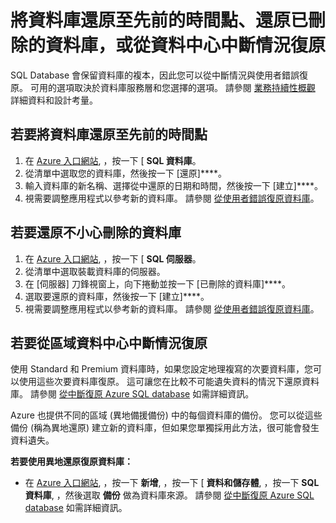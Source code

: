 <properties
    pageTitle="使用 Azure SQL Database 疑難排解備份及還原"
    description="了解如何使用 Azure SQL Database 中的備份和複本，從錯誤和中斷情況復原雲端資料庫。"
    services="sql-database"
    documentationCenter=""
    authors="dalechen"
    manager="msmets"
    editor=""/>

<tags
    ms.service="sql-database"
    ms.workload="data-management"
    ms.tgt_pltfrm="na"
    ms.devlang="na"
    ms.topic="article"
    ms.date="12/10/2015"
    ms.author="daleche"/>


# 將資料庫還原至先前的時間點、還原已刪除的資料庫，或從資料中心中斷情況復原

SQL Database 會保留資料庫的複本，因此您可以從中斷情況與使用者錯誤復原。 可用的選項取決於資料庫服務層和您選擇的選項。 請參閱 [業務持續性概觀](sql-database-business-continuity.md) 詳細資料和設計考量。

## 若要將資料庫還原至先前的時間點

1.  在 [Azure 入口網站](https://azure.microsoft.com/), ，按一下 [ **SQL 資料庫**。
2.  從清單中選取您的資料庫，然後按一下 [還原]****。
3.  輸入資料庫的新名稱、選擇從中還原的日期和時間，然後按一下 [建立]****。
4.  視需要調整應用程式以參考新的資料庫。 請參閱 [從使用者錯誤復原資料庫](sql-database-user-error-recovery.md)。

## 若要還原不小心刪除的資料庫

1.  在 [Azure 入口網站](https://azure.microsoft.com/), ，按一下 [ **SQL 伺服器**。
2.  從清單中選取裝載資料庫的伺服器。
3.  在 [伺服器] 刀鋒視窗上，向下捲動並按一下 [已刪除的資料庫]****。
4.  選取要還原的資料庫，然後按一下 [建立]****。
5.  視需要調整應用程式以參考新的資料庫。 請參閱 [從使用者錯誤復原資料庫](sql-database-user-error-recovery.md)。

## 若要從區域資料中心中斷情況復原

使用 Standard 和 Premium 資料庫時，如果您設定地理複寫的次要資料庫，您可以使用這些次要資料庫復原。 這可讓您在比較不可能遺失資料的情況下還原資料庫。 請參閱 [從中斷復原 Azure SQL database](sql-database-disaster-recovery.md) 如需詳細資訊。

Azure 也提供不同的區域 (異地備援備份) 中的每個資料庫的備份。 您可以從這些備份 (稱為異地還原) 建立新的資料庫，但如果您單獨採用此方法，很可能會發生資料遺失。

**若要使用異地還原復原資料庫：**

- 在 [Azure 入口網站](https://azure.microsoft.com/), ，按一下 **新增**, ，按一下 [ **資料和儲存體**, ，按一下 **SQL 資料庫**, ，然後選取 **備份** 做為資料庫來源。 請參閱 [從中斷復原 Azure SQL database](sql-database-disaster-recovery.md) 如需詳細資訊。






